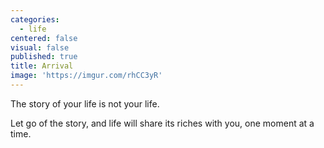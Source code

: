 ```yaml
---
categories:
  - life
centered: false
visual: false
published: true
title: Arrival
image: 'https://imgur.com/rhCC3yR'
---
```

The story of your life
is not your life.

Let go of the story,
and life will share its riches with you, 
one moment at a time.
